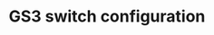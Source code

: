 ---
menu:
  sidebar:
    identifier: switches:gns3
    name: GS3 switch configuration
    parent: redes
    weight: 0
title: GS3 switch configuration
---